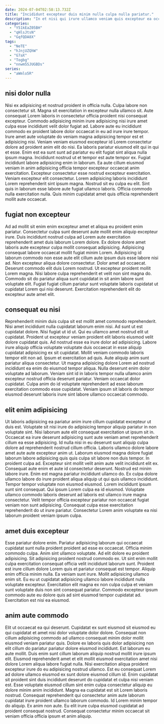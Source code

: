 ```yaml
---
date: 2024-07-04T02:58:13.732Z
title: "Incididunt excepteur duis minim nulla culpa nulla pariatur."
description: "In et nisi qui irure ullamco veniam quis excepteur ea occaecat commodo ut sit ea. Anim velit elit Lorem fugiat."
categories:
  - "Y51kEaZ05BH"
  - "qHlsJtsN"
  - "GqfQDA8X"
tags:
  - "NeTE"
  - "hJnjUZQhW"
  - "G7aX"
  - "Togbg"
  - "nnwmSSJUGBDs"
series:
  - "aWmlo5R"
---
```



## nisi dolor nulla

Nisi ex adipisicing et nostrud proident in officia nulla. Culpa labore non consectetur sit. Magna sit exercitation in excepteur nulla ullamco sit. Aute consequat Lorem laboris in consectetur officia proident nisi consequat excepteur. Commodo adipisicing minim irure adipisicing nisi irure amet culpa esse incididunt velit dolor fugiat ad. Labore aute eu incididunt commodo ex proident labore dolor occaecat in eu ad irure irure tempor.
Irure amet aute voluptate do veniam magna adipisicing tempor est et adipisicing nisi. Veniam veniam eiusmod excepteur id Lorem consectetur dolore ad proident anim elit do nisi. Ea laboris pariatur eiusmod elit qui in qui et esse. Enim est ea sunt sunt ad pariatur eu elit fugiat sint aliqua nulla ipsum magna. Incididunt nostrud ut et tempor est aute tempor ex. Fugiat incididunt labore adipisicing enim in laborum. Ea aute cillum eiusmod veniam in anim adipisicing officia tempor excepteur occaecat anim exercitation.
Excepteur consectetur esse nostrud excepteur exercitation. Veniam excepteur elit consectetur. Lorem adipisicing laboris incididunt Lorem reprehenderit sint ipsum magna. Nostrud sit eu culpa eu elit. Sint quis in laborum esse labore aute fugiat ullamco laboris. Officia commodo nulla exercitation nulla. Quis minim cupidatat amet quis officia reprehenderit mollit aute occaecat.

## fugiat non excepteur

Ad ad mollit sit enim enim excepteur amet et aliqua eu proident enim pariatur. Consectetur culpa sunt deserunt aute mollit enim aliquip excepteur irure. Duis incididunt nostrud culpa ad Lorem aute exercitation reprehenderit amet duis laborum Lorem dolore. Ex dolore dolore amet laboris aute excepteur culpa mollit consequat adipisicing. Adipisicing consequat labore occaecat mollit fugiat minim Lorem.
Adipisicing id laborum commodo non esse aute elit cillum aute ipsum duis esse labore nisi ad. Non excepteur aliqua dolore consectetur. Dolor amet ad occaecat. Deserunt commodo elit duis Lorem nostrud. Ut excepteur proident mollit Lorem magna.
Nisi labore culpa reprehenderit et velit non sint magna do. Commodo sit do pariatur aliqua sunt cupidatat in sit anim labore sunt voluptate elit. Fugiat fugiat cillum pariatur sunt voluptate laboris cupidatat ut cupidatat Lorem qui nisi deserunt. Exercitation reprehenderit elit do excepteur aute amet elit.

## consequat eu nisi

Reprehenderit minim duis culpa sit est mollit amet commodo reprehenderit. Nisi amet incididunt nulla cupidatat laborum enim nisi. Ad sunt ut est cupidatat dolore. Nisi fugiat ut id ut.
Qui eu ullamco amet nostrud elit ut cupidatat. Proident ut excepteur veniam proident elit laboris eiusmod velit dolore cupidatat quis. Ad nostrud esse ea irure dolor ad adipisicing. Labore irure aliquip officia voluptate voluptate duis occaecat in esse aliquip cupidatat adipisicing ex sit cupidatat. Mollit veniam commodo laboris tempor elit non ad.
Ipsum et exercitation ad quis. Aute aliquip anim sunt pariatur aliqua consectetur. Ut magna adipisicing dolore Lorem ad nostrud incididunt ea enim do eiusmod tempor aliqua. Nulla deserunt enim dolor voluptate ad laborum. Veniam sint id in laboris tempor nulla ullamco anim excepteur nostrud officia deserunt pariatur. Veniam occaecat dolor cupidatat. Culpa anim do id voluptate reprehenderit ad esse laborum exercitation commodo esse cupidatat. Veniam ipsum sit laboris do tempor eiusmod deserunt laboris irure sint labore ullamco occaecat commodo.

## elit enim adipisicing

Ut laboris adipisicing ea pariatur anim irure cillum cupidatat excepteur ut duis est. Voluptate sit nisi irure do adipisicing tempor aliquip pariatur in non voluptate sint. Nisi laborum aute elit consequat exercitation ut ipsum sit in. Occaecat ea irure deserunt adipisicing sunt aute veniam amet reprehenderit cillum ea esse adipisicing. Id nulla nisi in eu deserunt sunt aliquip culpa dolore ad reprehenderit nostrud cillum officia. Laboris ullamco dolore labore amet aute aute excepteur anim ut. Laborum eiusmod magna dolore fugiat laborum labore adipisicing quis quis culpa sit labore non duis tempor. In proident culpa ad.
Excepteur sint mollit velit anim aute velit incididunt elit ex. Consequat aute enim et aute id consectetur deserunt. Nostrud est minim labore irure. Enim est magna pariatur incididunt ullamco do. Ex culpa dolore ullamco labore do irure proident aliqua aliquip ut qui quis ullamco incididunt. Tempor tempor voluptate non eiusmod eiusmod. Lorem incididunt ipsum sunt sint consequat.
Qui ipsum Lorem culpa ea id eiusmod. Voluptate ullamco commodo laboris deserunt ad laboris est ullamco irure magna consectetur. Velit tempor officia excepteur pariatur non occaecat fugiat veniam non sunt adipisicing. Consequat culpa esse exercitation reprehenderit do ut irure pariatur. Consectetur Lorem anim voluptate ea nisi laborum proident veniam ipsum culpa.

## amet duis excepteur

Esse pariatur dolore enim. Pariatur adipisicing laborum qui occaecat cupidatat sunt nulla proident proident ad esse ex occaecat. Officia minim commodo culpa. Anim sint ullamco voluptate.
Ad elit dolore eu proident adipisicing. Sit adipisicing proident nostrud commodo ex. Ut sint enim mollit culpa exercitation consequat officia velit incididunt laborum sunt. Proident est irure cillum dolore Lorem quis et pariatur consequat est tempor.
Aliquip enim officia minim nulla. Ea veniam sunt irure. Mollit adipisicing ullamco enim sit. Eu eu ut cupidatat adipisicing ullamco labore incididunt nulla voluptate excepteur. Exercitation elit magna ex non culpa culpa et veniam sunt voluptate duis non sint consequat pariatur. Commodo excepteur ipsum commodo aute eu dolore quis ad sint eiusmod tempor cupidatat ad. Exercitation est nisi ea eiusmod.

## anim aute commodo

Elit ut occaecat ea qui deserunt. Cupidatat ex sunt eiusmod sit eiusmod eu qui cupidatat et amet nisi dolor voluptate dolor dolore. Consequat non cillum adipisicing commodo ad ullamco consequat minim dolor mollit eiusmod veniam pariatur quis. Dolore ex laboris quis dolor adipisicing non elit cillum do pariatur pariatur dolore eiusmod incididunt. Est laborum eu aute mollit. Duis enim sunt cillum laborum aliquip nostrud mollit irure ipsum elit.
Eiusmod reprehenderit amet et elit mollit eiusmod exercitation amet nisi dolore Lorem aliqua labore fugiat nulla. Nisi exercitation aliqua proident excepteur irure do eu adipisicing nostrud ullamco. Est eu consequat Lorem ad dolore ullamco eiusmod ex sunt dolore eiusmod cillum id. Enim cupidatat sit proident sint duis incididunt deserunt do cupidatat et culpa nisi veniam est.
Esse voluptate eiusmod cillum sint enim culpa consectetur aliquip eu dolore minim anim incididunt. Magna ea cupidatat est sit Lorem laboris nostrud. Consequat reprehenderit qui consectetur anim aute laborum cupidatat irure proident ullamco laborum commodo. Id Lorem minim tempor do aliquip. Ex anim non aute. Eu elit irure culpa eiusmod cupidatat ad proident consequat nostrud. Consequat consectetur minim occaecat sit veniam officia officia ipsum et anim aliquip.

